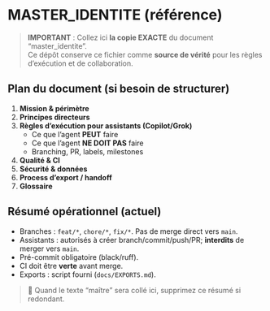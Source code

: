 # MASTER_IDENTITE (référence)

> **IMPORTANT** : Collez ici **la copie EXACTE** du document “master_identite”.  
> Ce dépôt conserve ce fichier comme **source de vérité** pour les règles d’exécution et de collaboration.

## Plan du document (si besoin de structurer)
1. **Mission & périmètre**
2. **Principes directeurs**
3. **Règles d’exécution pour assistants (Copilot/Grok)**
   - Ce que l’agent **PEUT** faire
   - Ce que l’agent **NE DOIT PAS** faire
   - Branching, PR, labels, milestones
4. **Qualité & CI**
5. **Sécurité & données**
6. **Process d’export / handoff**
7. **Glossaire**

## Résumé opérationnel (actuel)
- Branches : `feat/*`, `chore/*`, `fix/*`. Pas de merge direct vers `main`.
- Assistants : autorisés à créer branch/commit/push/PR; **interdits** de merger vers `main`.
- Pré-commit obligatoire (black/ruff).
- CI doit être **verte** avant merge.
- Exports : script fourni (`docs/EXPORTS.md`).

> 🔧 Quand le texte “maître” sera collé ici, supprimez ce résumé si redondant.
